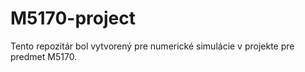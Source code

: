 # M5170-project
Tento repozitár bol vytvorený pre numerické simulácie v projekte pre predmet M5170. 
